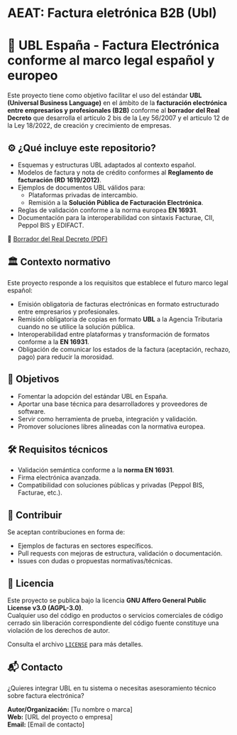 # AEAT: Factura eletrónica B2B (Ubl)

# 📄 UBL España - Factura Electrónica conforme al marco legal español y europeo

Este proyecto tiene como objetivo facilitar el uso del estándar **UBL (Universal Business Language)** en el ámbito de la **facturación electrónica entre empresarios y profesionales (B2B)** conforme al **borrador del Real Decreto** que desarrolla el artículo 2 bis de la Ley 56/2007 y el artículo 12 de la Ley 18/2022, de creación y crecimiento de empresas.

## ⚙️ ¿Qué incluye este repositorio?

- Esquemas y estructuras UBL adaptados al contexto español.
- Modelos de factura y nota de crédito conformes al **Reglamento de facturación (RD 1619/2012)**.
- Ejemplos de documentos UBL válidos para:
  - Plataformas privadas de intercambio.
  - Remisión a la **Solución Pública de Facturación Electrónica**.
- Reglas de validación conforme a la norma europea **EN 16931**.
- Documentación para la interoperabilidad con sintaxis Facturae, CII, Peppol BIS y EDIFACT.

📘 [Borrador del Real Decreto (PDF)](./ECO_Pol_AP2_RD_factura_electronica.pdf)

## 🏛️ Contexto normativo

Este proyecto responde a los requisitos que establece el futuro marco legal español:

- Emisión obligatoria de facturas electrónicas en formato estructurado entre empresarios y profesionales.
- Remisión obligatoria de copias en formato **UBL** a la Agencia Tributaria cuando no se utilice la solución pública.
- Interoperabilidad entre plataformas y transformación de formatos conforme a la **EN 16931**.
- Obligación de comunicar los estados de la factura (aceptación, rechazo, pago) para reducir la morosidad.

## 🚀 Objetivos

- Fomentar la adopción del estándar UBL en España.
- Aportar una base técnica para desarrolladores y proveedores de software.
- Servir como herramienta de prueba, integración y validación.
- Promover soluciones libres alineadas con la normativa europea.

## 🛠️ Requisitos técnicos

- Validación semántica conforme a la **norma EN 16931**.
- Firma electrónica avanzada.
- Compatibilidad con soluciones públicas y privadas (Peppol BIS, Facturae, etc.).

## 🤝 Contribuir

Se aceptan contribuciones en forma de:

- Ejemplos de facturas en sectores específicos.
- Pull requests con mejoras de estructura, validación o documentación.
- Issues con dudas o propuestas normativas/técnicas.

## 📄 Licencia

Este proyecto se publica bajo la licencia **GNU Affero General Public License v3.0 (AGPL-3.0)**.  
Cualquier uso del código en productos o servicios comerciales de código cerrado sin liberación correspondiente del código fuente constituye una violación de los derechos de autor.

Consulta el archivo [`LICENSE`](./LICENSE) para más detalles.

## 📬 Contacto

¿Quieres integrar UBL en tu sistema o necesitas asesoramiento técnico sobre factura electrónica?

**Autor/Organización:** [Tu nombre o marca]  
**Web:** [URL del proyecto o empresa]  
**Email:** [Email de contacto]
